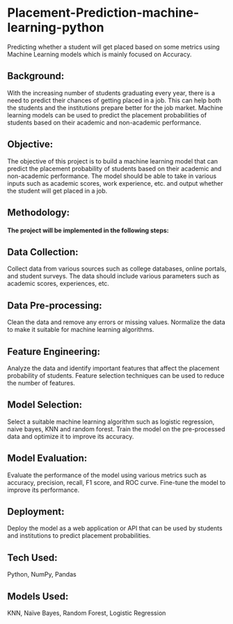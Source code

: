 
# Placement-Prediction-machine-learning-python

Predicting whether a student will get placed based on some metrics using Machine Learning models which is mainly focused on Accuracy.


## Background:
With the increasing number of students graduating every year, there is a need to predict their chances of getting placed in a job. This can help both the students and the institutions prepare better for the job market. Machine learning models can be used to predict the placement probabilities of students based on their academic and non-academic performance.
## Objective:
The objective of this project is to build a machine learning model that can predict the placement probability of students based on their academic and non-academic performance. The model should be able to take in various inputs such as academic scores, work experience, etc. and output whether the student will get placed in a job.
## Methodology: 
#### The project will be implemented in the following steps:  
## Data Collection: 
Collect data from various sources such as college databases, online portals, and student surveys. The data should include various parameters such as academic scores, experiences, etc.  
## Data Pre-processing: 
Clean the data and remove any errors or missing values. Normalize the data to make it suitable for machine learning algorithms.  
## Feature Engineering: 
Analyze the data and identify important features that affect the placement probability of students. Feature selection techniques can be used to reduce the number of features.  
## Model Selection: 
Select a suitable machine learning algorithm such as logistic regression, naive bayes, KNN and random forest. Train the model on the pre-processed data and optimize it to improve its accuracy.  
## Model Evaluation: 
Evaluate the performance of the model using various metrics such as accuracy, precision, recall, F1 score, and ROC curve. Fine-tune the model to improve its performance.  
## Deployment: 
Deploy the model as a web application or API that can be used by students and institutions to predict placement probabilities.
## Tech Used:
Python, NumPy, Pandas

## Models Used:  
KNN, Naïve Bayes, Random Forest, Logistic Regression
